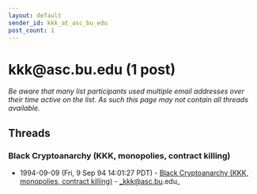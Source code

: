 ```yaml
---
layout: default
sender_id: kkk_at_asc_bu_edu
post_count: 1
---
```


# kkk<span>@</span>asc.bu.edu (1 post)

_Be aware that many list participants used multiple email addresses over their time active on the list. As such this page may not contain all threads available._

## Threads

### Black Cryptoanarchy (KKK, monopolies, contract killing)
+ 1994-09-09 (Fri, 9 Sep 94 14:01:27 PDT) - [Black Cryptoanarchy (KKK, monopolies, contract killing)](/archive/1994/09/8a76f5c4c86360cac35c0d00638805c6e8a548014b93c398884e190cd612d259) - _kkk@asc.bu.edu_


